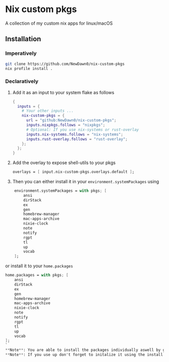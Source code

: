 # Nix custom pkgs

A collection of my custom nix apps for linux/macOS

## Installation

### Imperatively

```bash
git clone https://github.com/NewDawn0/nix-custom-pkgs
nix profile install .
```

### Declaratively

1. Add it as an input to your system flake as follows

   ```nix
   {
     inputs = {
       # Your other inputs ...
       nix-custom-pkgs = {
         url = "github:NewDawn0/nix-custom-pkgs";
         inputs.nixpkgs.follows = "nixpkgs";
         # Optional: If you use nix-systems or rust-overlay
         inputs.nix-systems.follows = "nix-systems";
         inputs.rust-overlay.follows = "rust-overlay";
       };
     };
   }
   ```

2. Add the overlay to expose shell-utils to your pkgs

   ```nix
   overlays = [ input.nix-custom-pkgs.overlays.default ];
   ```

3. Then you can either install it in your `environment.systemPackages` using

```nix
    environment.systemPackages = with pkgs; [
        ansi
        dirStack
        ex
        gen
        homebrew-manager
        mac-apps-archive
        nixie-clock
        note
        notify
        rgpt
        tl
        up
        vocab
    ];
```

or install it to your `home.packages`

```nix
home.packages = with pkgs; [
    ansi
    dirStack
    ex
    gen
    homebrew-manager
    mac-apps-archive
    nixie-clock
    note
    notify
    rgpt
    tl
    up
    vocab
];
`
**Note**: You are able to install the packages individually aswell by going to the individual repos
**Note**: If you use up don't forget to initalize it using the install instructions in `./up/README.md`
```
